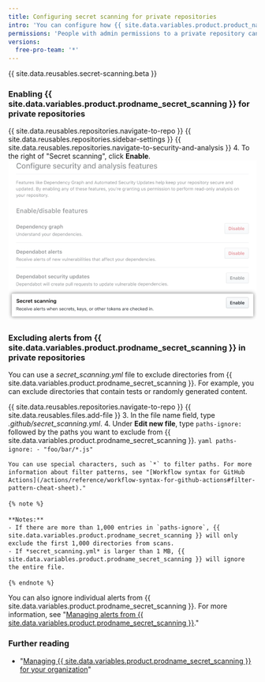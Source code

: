 ```yaml
---
title: Configuring secret scanning for private repositories
intro: 'You can configure how {{ site.data.variables.product.product_name }} scans your private repositories for secrets.'
permissions: 'People with admin permissions to a private repository can enable {{ site.data.variables.product.prodname_secret_scanning }} for the repository.'
versions:
  free-pro-team: '*'
---
```


{{ site.data.reusables.secret-scanning.beta }}

### Enabling {{ site.data.variables.product.prodname_secret_scanning }} for private repositories

{{ site.data.reusables.repositories.navigate-to-repo }}
{{ site.data.reusables.repositories.sidebar-settings }}
{{ site.data.reusables.repositories.navigate-to-security-and-analysis }}
4. To the right of "Secret scanning", click **Enable**.
![Enable secret scanning for your repository](/assets/images/help/repository/enable-secret-scanning.png)

### Excluding alerts from {{ site.data.variables.product.prodname_secret_scanning }} in private repositories

You can use a *secret_scanning.yml* file to exclude directories from {{ site.data.variables.product.prodname_secret_scanning }}. For example, you can exclude directories that contain tests or randomly generated content.

{{ site.data.reusables.repositories.navigate-to-repo }}
{{ site.data.reusables.files.add-file }}
3. In the file name field, type *.github/secret_scanning.yml*.
4. Under **Edit new file**, type `paths-ignore:` followed by the paths you want to exclude from {{ site.data.variables.product.prodname_secret_scanning }}.
    ``` yaml
    paths-ignore:
      - "foo/bar/*.js"
    ```
    
    You can use special characters, such as `*` to filter paths. For more information about filter patterns, see "[Workflow syntax for GitHub Actions](/actions/reference/workflow-syntax-for-github-actions#filter-pattern-cheat-sheet)."

    {% note %}
    
    **Notes:**
    - If there are more than 1,000 entries in `paths-ignore`, {{ site.data.variables.product.prodname_secret_scanning }} will only exclude the first 1,000 directories from scans.
    - If *secret_scanning.yml* is larger than 1 MB, {{ site.data.variables.product.prodname_secret_scanning }} will ignore the entire file.
    
    {% endnote %}

You can also ignore individual alerts from {{ site.data.variables.product.prodname_secret_scanning }}. For more information, see "[Managing alerts from {{ site.data.variables.product.prodname_secret_scanning }}](/github/administering-a-repository/managing-alerts-from-secret-scanning#managing-alerts)."

### Further reading

- "[Managing {{ site.data.variables.product.prodname_secret_scanning }} for your organization](/github/setting-up-and-managing-organizations-and-teams/managing-secret-scanning-for-your-organization)"
